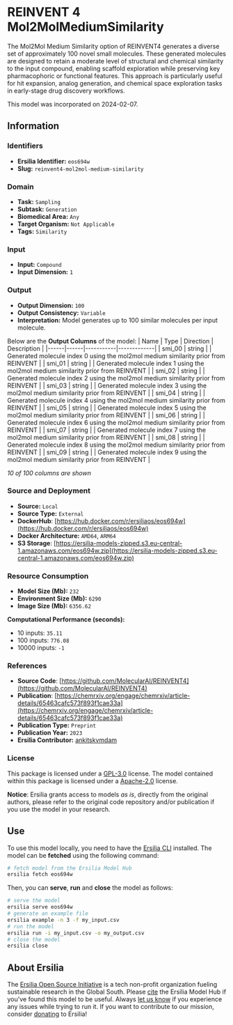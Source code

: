 # REINVENT 4 Mol2MolMediumSimilarity

The Mol2Mol Medium Similarity option of REINVENT4 generates a diverse set of approximately 100 novel small molecules. These generated molecules are designed to retain a moderate level of structural and chemical similarity to the input compound, enabling scaffold exploration while preserving key pharmacophoric or functional features. This approach is particularly useful for hit expansion, analog generation, and chemical space exploration tasks in early-stage drug discovery workflows.

This model was incorporated on 2024-02-07.

## Information
### Identifiers
- **Ersilia Identifier:** `eos694w`
- **Slug:** `reinvent4-mol2mol-medium-similarity`

### Domain
- **Task:** `Sampling`
- **Subtask:** `Generation`
- **Biomedical Area:** `Any`
- **Target Organism:** `Not Applicable`
- **Tags:** `Similarity`

### Input
- **Input:** `Compound`
- **Input Dimension:** `1`

### Output
- **Output Dimension:** `100`
- **Output Consistency:** `Variable`
- **Interpretation:** Model generates up to 100 similar molecules per input molecule.

Below are the **Output Columns** of the model:
| Name | Type | Direction | Description |
|------|------|-----------|-------------|
| smi_00 | string |  | Generated molecule index 0 using the mol2mol medium similarity prior from REINVENT |
| smi_01 | string |  | Generated molecule index 1 using the mol2mol medium similarity prior from REINVENT |
| smi_02 | string |  | Generated molecule index 2 using the mol2mol medium similarity prior from REINVENT |
| smi_03 | string |  | Generated molecule index 3 using the mol2mol medium similarity prior from REINVENT |
| smi_04 | string |  | Generated molecule index 4 using the mol2mol medium similarity prior from REINVENT |
| smi_05 | string |  | Generated molecule index 5 using the mol2mol medium similarity prior from REINVENT |
| smi_06 | string |  | Generated molecule index 6 using the mol2mol medium similarity prior from REINVENT |
| smi_07 | string |  | Generated molecule index 7 using the mol2mol medium similarity prior from REINVENT |
| smi_08 | string |  | Generated molecule index 8 using the mol2mol medium similarity prior from REINVENT |
| smi_09 | string |  | Generated molecule index 9 using the mol2mol medium similarity prior from REINVENT |

_10 of 100 columns are shown_
### Source and Deployment
- **Source:** `Local`
- **Source Type:** `External`
- **DockerHub**: [https://hub.docker.com/r/ersiliaos/eos694w](https://hub.docker.com/r/ersiliaos/eos694w)
- **Docker Architecture:** `AMD64`, `ARM64`
- **S3 Storage**: [https://ersilia-models-zipped.s3.eu-central-1.amazonaws.com/eos694w.zip](https://ersilia-models-zipped.s3.eu-central-1.amazonaws.com/eos694w.zip)

### Resource Consumption
- **Model Size (Mb):** `232`
- **Environment Size (Mb):** `6290`
- **Image Size (Mb):** `6356.62`

**Computational Performance (seconds):**
- 10 inputs: `35.11`
- 100 inputs: `776.08`
- 10000 inputs: `-1`

### References
- **Source Code**: [https://github.com/MolecularAI/REINVENT4](https://github.com/MolecularAI/REINVENT4)
- **Publication**: [https://chemrxiv.org/engage/chemrxiv/article-details/65463cafc573f893f1cae33a](https://chemrxiv.org/engage/chemrxiv/article-details/65463cafc573f893f1cae33a)
- **Publication Type:** `Preprint`
- **Publication Year:** `2023`
- **Ersilia Contributor:** [ankitskvmdam](https://github.com/ankitskvmdam)

### License
This package is licensed under a [GPL-3.0](https://github.com/ersilia-os/ersilia/blob/master/LICENSE) license. The model contained within this package is licensed under a [Apache-2.0](LICENSE) license.

**Notice**: Ersilia grants access to models _as is_, directly from the original authors, please refer to the original code repository and/or publication if you use the model in your research.


## Use
To use this model locally, you need to have the [Ersilia CLI](https://github.com/ersilia-os/ersilia) installed.
The model can be **fetched** using the following command:
```bash
# fetch model from the Ersilia Model Hub
ersilia fetch eos694w
```
Then, you can **serve**, **run** and **close** the model as follows:
```bash
# serve the model
ersilia serve eos694w
# generate an example file
ersilia example -n 3 -f my_input.csv
# run the model
ersilia run -i my_input.csv -o my_output.csv
# close the model
ersilia close
```

## About Ersilia
The [Ersilia Open Source Initiative](https://ersilia.io) is a tech non-profit organization fueling sustainable research in the Global South.
Please [cite](https://github.com/ersilia-os/ersilia/blob/master/CITATION.cff) the Ersilia Model Hub if you've found this model to be useful. Always [let us know](https://github.com/ersilia-os/ersilia/issues) if you experience any issues while trying to run it.
If you want to contribute to our mission, consider [donating](https://www.ersilia.io/donate) to Ersilia!
